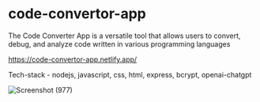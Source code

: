 # code-convertor-app


The Code Converter App is a versatile tool that allows users to convert, debug, and analyze code written in various programming languages

https://code-convertor-app.netlify.app/

Tech-stack -  nodejs, javascript, css, html, express, bcrypt, openai-chatgpt




![Screenshot (977)](https://github.com/manshikumari12/code-convertor-app/assets/119393324/371b4ab1-7017-4a9f-aa65-1d7939c57cd3)
